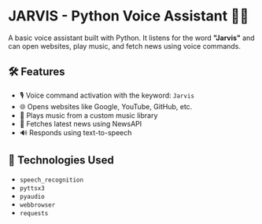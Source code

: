 # JARVIS - Python Voice Assistant 🤖🎤

A basic voice assistant built with Python. It listens for the word **"Jarvis"** and can open websites, play music, and fetch news using voice commands.

## 🛠 Features

- 🎙 Voice command activation with the keyword: `Jarvis`
- 🌐 Opens websites like Google, YouTube, GitHub, etc.
- 🎵 Plays music from a custom music library
- 📰 Fetches latest news using NewsAPI
- 🔊 Responds using text-to-speech

## 🚀 Technologies Used

- `speech_recognition`
- `pyttsx3`
- `pyaudio`
- `webbrowser`
- `requests`



